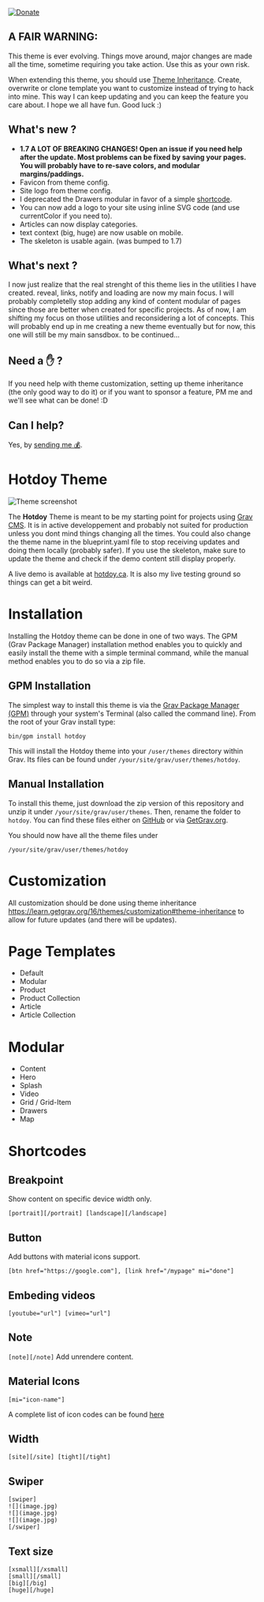[![Donate](https://img.shields.io/badge/Donate-PayPal-green.svg)](https://www.paypal.me/hotdoy)

## A FAIR WARNING:

This theme is ever evolving. Things move around, major changes are made all the time, sometime requiring you take action. Use this as your own risk.

When extending this theme, you should use [Theme Inheritance](https://learn.getgrav.org/16/themes/customization). Create, overwrite or clone template you want to customize instead of trying to hack into mine. This way I can keep updating and you can keep the feature you care about. I hope we all have fun. Good luck :)

## What's new ?  
* **1.7 A LOT OF BREAKING CHANGES! Open an issue if you need help after the update. Most problems can be fixed by saving your pages. You will probably have to re-save colors, and modular margins/paddings.** 
* Favicon from theme config.
* Site logo from theme config.
* I deprecated the Drawers modular in favor of a simple [shortcode](https://hotdoy.ca/learn/shortcodes). 
* You can now add a logo to your site using inline SVG code (and use currentColor if you need to).
* Articles can now display categories.
* text context (big, huge) are now usable on mobile.
* The skeleton is usable again. (was bumped to 1.7)

## What's next ?  
I now just realize that the real strenght of this theme lies in the utilities I have created.
reveal, links, notify and loading are now my main focus. I will probably completelly stop adding any kind of content modular of pages since those are better when created for specific projects. As of now, I am shifting my focus on those utilities and reconsidering a lot of concepts. This will probably end up in me creating a new theme eventually but for now, this one will still be my main sansdbox.
to be continued...

## Need a ✋ ?

If you need help with theme customization, setting up theme inheritance (the only good way to do it) or if you want to sponsor a feature, PM me and we'll see what can be done! :D

## Can I help?

Yes, by [sending me 💰](https://www.paypal.me/hotdoy).

# Hotdoy Theme

![Theme screenshot](https://raw.githubusercontent.com/hotdoy/grav-theme-hotdoy/master/screenshot.jpg)

The **Hotdoy** Theme is meant to be my starting point for projects using [Grav CMS](http://github.com/getgrav/grav).
It is in active developpement and probably not suited for production unless you dont mind things changing all the times. 
You could also change the theme name in the blueprint.yaml file to stop receiving updates and doing them locally (probably safer).
If you use the skeleton, make sure to update the theme and check if the demo content still display properly.

A live demo is available at [hotdoy.ca](https://hotdoy.ca). It is also my live testing ground so things can get a bit weird.

# Installation
Installing the Hotdoy theme can be done in one of two ways. The GPM (Grav Package Manager) installation method enables you to quickly and easily install the theme with a simple terminal command, while the manual method enables you to do so via a zip file.

## GPM Installation

The simplest way to install this theme is via the [Grav Package Manager (GPM)](http://learn.getgrav.org/advanced/grav-gpm) through your system's Terminal (also called the command line).  From the root of your Grav install type:

    bin/gpm install hotdoy

This will install the Hotdoy theme into your `/user/themes` directory within Grav. Its files can be found under `/your/site/grav/user/themes/hotdoy`.

## Manual Installation

To install this theme, just download the zip version of this repository and unzip it under `/your/site/grav/user/themes`. Then, rename the folder to `hotdoy`. You can find these files either on [GitHub](https://github.com/getgrav/grav-theme-hotdoy) or via [GetGrav.org](http://getgrav.org/downloads/themes).

You should now have all the theme files under

    /your/site/grav/user/themes/hotdoy

# Customization 
All customization should be done using theme inheritance https://learn.getgrav.org/16/themes/customization#theme-inheritance to allow for future updates (and there will be updates). 

# Page Templates

* Default
* Modular
* Product
* Product Collection
* Article
* Article Collection

# Modular

* Content
* Hero
* Splash
* Video
* Grid / Grid-Item
* Drawers
* Map

# Shortcodes

## Breakpoint
Show content on specific device width only.
```
[portrait][/portrait] [landscape][/landscape]
```

## Button
Add buttons with material icons support. 
```
[btn href="https://google.com"], [link href="/mypage" mi="done"]
```

## Embeding videos
```
[youtube="url"] [vimeo="url"]
```

## Note
```[note][/note]```
Add unrendere content.

## Material Icons
```
[mi="icon-name"]
```
A complete list of icon codes can be found [here](https://material.io/resources/icons/)

## Width
```
[site][/site] [tight][/tight]
```

## Swiper
```
[swiper]
![](image.jpg)
![](image.jpg)
![](image.jpg)
[/swiper]
```

## Text size
```
[xsmall][/xsmall]
[small][/small]
[big][/big]
[huge][/huge]
```
